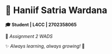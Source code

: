 # 🚀 Haniif Satria Wardana  

**🎓 Student | L4CC | 2702358065**  

📌 *Assignment 2 WADS*  

✨ *Always learning, always growing!* 🚀
